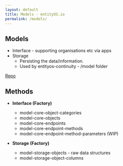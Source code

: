 ```yaml
---
layout: default
title: Models - entityOS.io
permalink: /models/
---
```


## Models

- Interface - supporting organisations etc via apps 
- Storage
	- Persisting the data/information.
	- Used by entityos-continuity - /model folder

[Repo](https://github.com/ibcom-lab/entityos-model)

## Methods

- **Interface (Factory)**
	- model-core-object-categories
	- model-core-objects
	- model-core-endpoints
	- model-core-endpoint-methods
	- model-core-endpoint-method-parameters (WIP)

- **Storage (Factory)**
	- model-storage-objects - raw data structures
	- model-storage-object-columns
